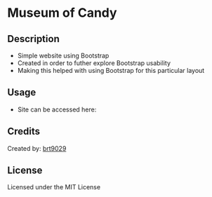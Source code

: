 # Museum of Candy

## Description
- Simple website using Bootstrap
- Created in order to futher explore Bootstrap usability
- Making this helped with using Bootstrap for this particular layout

## Usage
- Site can be accessed here:

## Credits
Created by: [brt9029](wwww.github.com/brt9029 "GitHub Profile Link")

## License
Licensed under the MIT License